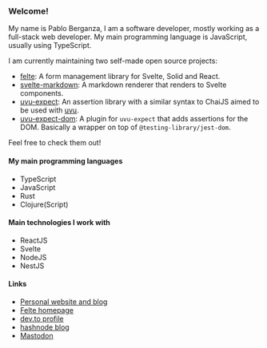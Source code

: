 ### Welcome!

My name is Pablo Berganza, I am a software developer, mostly working as a full-stack web developer.
My main programming language is JavaScript, usually using TypeScript.

I am currently maintaining two self-made open source projects:

- [felte](https://github.com/pablo-abc/felte): A form management library for Svelte, Solid and React.
- [svelte-markdown](https://github.com/pablo-abc/svelte-markdown): A markdown renderer that renders to Svelte components.
- [uvu-expect](https://github.com/pablo-abc/uvu-expect): An assertion library with a similar syntax to ChaiJS aimed to be used with [uvu](https://github.com/lukeed/uvu).
- [uvu-expect-dom](https://github.com/pablo-abc/uvu-expect-dom): A plugin for `uvu-expect` that adds assertions for the DOM. Basically a wrapper on top of `@testing-library/jest-dom`.

Feel free to check them out!

#### My main programming languages
- TypeScript
- JavaScript
- Rust
- Clojure(Script)

#### Main technologies I work with
- ReactJS
- Svelte
- NodeJS
- NestJS

#### Links
- [Personal website and blog](https://pablo.berganza.dev)
- [Felte homepage](https://felte.dev)
- [dev.to profile](https://dev.to/pabloabc)
- [hashnode blog](https://hn.berganza.dev)
- [Mastodon](https://sivar.cafe/@pablo)
